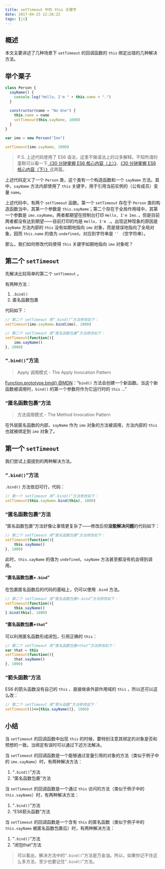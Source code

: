 ```yaml
---
title: setTimeout 中的 this 关键字
date: 2017-04-25 22:26:22
tags: [js]
---
```


## 概述

本文主要讲述了几种场景下 `setTimeout` 的回调函数的 `this` 绑定出错的几种解决方法。

<!-- more -->

## 举个栗子

```javascript
class Person {
  sayName() {
    console.log("Hello, I'm " + this.name + ".")
  }
  
  constructor(name = "No One") {
    this.name = name
    setTimeout(this.sayName, 1000)
  }
}

var imo = new Person("Imo")

setTimeout(imo.sayName, 2000)
```

> P.S. 上述代码使用了 ES6 语法，这里不做语法上的过多解释。不知所谓的童鞋可以看一下[《30 分钟掌握 ES6 核心内容（上）》](https://segmentfault.com/a/1190000004365693)、[《30 分钟掌握 ES6 核心内容（下）》](https://segmentfault.com/a/1190000004368132)这两篇。 

上述代码定义了一个 `Person` 类，这个类有一个构造函数和一个 `sayName` 方法。其中，`sayName` 方法内部使用了 `this` 关键字，用于引用当前实例的（公有成员）变量 `name`。

上述代码中，有两个 `setTimeout` 函数。第一个 `setTimeout` 存在于 `Person` 类的构造函数当中，其第一个参数是 `this.sayName`；第二个存在于全局作用域中，其第一个参数是 `imo.sayName`。两者都期望在控制台打印 `Hello, I'm Imo.`，但是目前两者都没有达到期望——目前打印的均是 `Hello, I'm .`。出现这种现象的原因是 `sayName` 方法内部的 `this` 没有如期地指向 `imo` 对象，而是错误地指向了全局对象，因而 `this.name` 的值为 `undefined`，对应到字符串是 `''` （空字符串）。

那么，我们如何修改代码使得 `this` 关键字如期地指向 `imo` 对象呢？

## 第二个 `setTimeout`

先解决比较简单的第二个 `setTimeout` 。

有两种方法：

1. `.bind()`
2. 匿名函数包裹

代码如下：

```javascript
// 第二个 setTimeout 用“.bind()”方法修改如下：
setTimeout(imo.sayName.bind(imo), 2000)

// 第二个 setTimeout 用“匿名函数包裹”方法修改如下：
setTimeout(function(){
    imo.sayName()
}, 2000)
```

### “`.bind()`”方法

> Apply 调用模式 - The Apply Invocation Pattern

[Function.prototype.bind() @MDN](https://developer.mozilla.org/zh-CN/docs/Web/JavaScript/Reference/Global_Objects/Function/bind)：“`bind()` 方法会创建一个新函数。当这个新函数被调用时，`bind()` 的第一个参数将作为它运行时的 `this` ...”

### “匿名函数包裹”方法

> 方法调用模式 - The Method Invocation Pattern

在外层匿名函数的内部，`sayName` 作为 `imo` 对象的方法被调用，方法内部的 `this` 也就被绑定到 `imo` 对象了。

## 第一个 `setTimeout`

我们尝试上面提到的两种解决方法。

### “`.bind()`”方法

`.bind()` 方法依旧可行，代码：

```javascript
// 第一个 setTimeout 用“.bind()”方法修改如下：
setTimeout(this.sayName.bind(this), 1000)
```

### “匿名函数包裹”方法

“匿名函数包裹”方法好像让事情更复杂了——修改后但**没能解决问题**的代码如下：

```javascript
// 第二个 setTimeout 用“匿名函数包裹”方法修改如下：
setTimeout(function(){
    this.sayName()
}, 1000)
```

此时，`this.sayName` 的值为 `undefined`，`sayName` 方法甚至都没有机会得到调用。

#### “匿名函数包裹+`.bind`”

在包裹匿名函数后的代码的基础上，仍可以使用 `.bind` 方法。

```javascript
// 第二个 setTimeout 用“匿名函数包裹+.bind”方法修改如下：
setTimeout(function(){
    this.sayName()
}.bind(this), 1000)
```

#### “匿名函数包裹+`that`”

可以利用匿名函数形成闭包，引用正确的 `this`：

```javascript
// 第二个 setTimeout 用“匿名函数包裹+that”方法修改如下：
var that = this
setTimeout(function(){
    that.sayName()
}, 1000)
```

### “箭头函数”方法

ES6 的箭头函数没有自己的 `this` 、直接继承外部作用域的 `this` ，所以还可以这么改：

```javascript
// 第二个 setTimeout 用“箭头函数”方法修改如下：
setTimeout(()=>{this.sayName()}, 1000)
```

## 小结

当 `setTimeout` 的回调函数中出现 `this` 的时候，要特别注意其绑定的对象是否和预想的一致。当绑定有误时可以通过下述方法解决。

当 `setTimeout` 的回调函数是一个能够通过变量引用的对象的方法（类似于例子中的 `imo.sayName`）时，有两种解决方法：

1. “`.bind()`”方法
2. “匿名函数包裹”方法

当 `setTimeout` 的回调函数是一个通过 `this` 访问的方法（类似于例子中的 `this.sayName`）时，有两种解决方法：

1. “`.bind()`”方法
2. “ES6箭头函数”方法

当 `setTimeout` 的回调函数是一个含有 `this` 的匿名函数（类似于例子中的 `this.sayName` 被匿名函数包裹后）时，有两种解决方法：

1. “`.bind()`”方法
2. “闭包that”方法

> 可以看出，解决方法中的“`.bind()`”方法是万金油。所以，如果你记不住这么多方法，至少也要记住“`.bind()`”方法。
